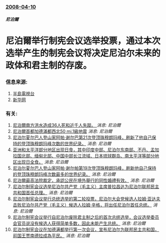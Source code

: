 ### [2008-04-10](/news/2008/04/10/index.md)

##### 尼泊爾
# 尼泊爾举行制宪会议选举投票，通过本次选举产生的制宪会议将决定尼泊尔未来的政体和君主制的存废。




### 信息来源:

1. [半島電視台](http://english.aljazeera.net/NR/exeres/E2AEF9BA-D866-4817-923F-E1D4731DB3F2.htm)
2. [新华网](http://news.xinhuanet.com/newscenter/2008-04/10/content_7954967.htm)

### 有关:

1. [尼泊爾南方洪水造成36人死和近千人失蹤。 ](/zh/news/2017/08/12/尼泊爾南方洪水造成36人死和近千人失蹤.md) _消息: 尼泊爾_
2. [ 尼泊爾首都加德滿都西北50 mi.1級地震](/zh/news/2015/04/25/尼泊爾首都加德滿都西北50-mi1級地震.md) _消息: 尼泊爾_
3. [尼泊尔夏尔巴人登山家阿帕·谢尔巴第21次登顶珠穆朗玛峰，刷新了他自己保持的登顶珠穆朗玛峰次数的世界纪录。](/zh/news/2011/05/11/尼泊尔夏尔巴人登山家阿帕-谢尔巴第21次登顶珠穆朗玛峰-刷新了他自己保持的登顶珠穆朗玛峰次数的世界纪录.md) _消息: 尼泊爾_
4. [亚洲和太平洋部分地区出现日食，其中印度中部、尼泊尔东南部、不丹、孟加拉国北部、缅甸北部、中国中部长江流域、日本琉球群岛、南太平洋等部分地区出现日全食。](/zh/news/2009/07/22/亚洲和太平洋部分地区出现日食-其中印度中部-尼泊尔东南部-不丹-孟加拉国北部-缅甸北部-中国中部长江流域-日本琉球群岛.md) _消息: 尼泊爾_
5. [尼泊尔夏尔巴人登山家阿帕·谢尔帕第19次登顶珠穆朗玛峰，刷新他自己保持的登顶珠穆朗玛峰次数最多的世界纪录。](/zh/news/2009/05/21/尼泊尔夏尔巴人登山家阿帕-谢尔帕第19次登顶珠穆朗玛峰-刷新他自己保持的登顶珠穆朗玛峰次数最多的世界纪录.md) _消息: 尼泊爾_
6. [尼泊爾最高法院裁定，承認公民在境外舉行的同性婚禮有效。](/zh/news/2008/11/19/尼泊爾最高法院裁定-承認公民在境外舉行的同性婚禮有效.md) _消息: 尼泊爾_
7. [ 尼泊尔制宪会议选举尼泊尔共产党（毛主义）主席普拉昌达为尼泊尔联邦民主共和国首任总理。](/zh/news/2008/08/15/尼泊尔制宪会议选举尼泊尔共产党-毛主义-主席普拉昌达为尼泊尔联邦民主共和国首任总理.md) _消息: 尼泊爾_
8. [尼泊尔制宪会议举行总统选举的第二轮投票，尼泊尔大会党候选人拉姆·亚达夫击败尼泊尔共产党（毛主义）候选人拉姆·辛格，将出任尼泊尔首任总统。](/zh/news/2008/07/21/尼泊尔制宪会议举行总统选举的第二轮投票-尼泊尔大会党候选人拉姆-亚达夫击败尼泊尔共产党-毛主义-候选人拉姆-辛格-将出任.md) _消息: 尼泊爾_
9. [尼泊尔制宪会议举行自尼泊尔废除君主制之后的首次总统选举，会议选举委员会官员说没有候选人获得简单多数，因此未能产生总统。](/zh/news/2008/07/19/尼泊尔制宪会议举行自尼泊尔废除君主制之后的首次总统选举-会议选举委员会官员说没有候选人获得简单多数-因此未能产生总统.md) _消息: 尼泊爾_
10. [尼泊尔制宪会议在加德满都举行第一次会议，宣布尼泊尔为联邦民主共和国，前国王贾南德拉成為平民。](/zh/news/2008/05/28/尼泊尔制宪会议在加德满都举行第一次会议-宣布尼泊尔为联邦民主共和国-前国王贾南德拉成為平民.md) _消息: 尼泊爾_

